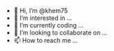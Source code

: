 - 👋 Hi, I’m @khem75
- 👀 I’m interested in ...
- 🌱 I’m currently coding ...
- 💞️ I’m looking to collaborate on ...
- 📫 How to reach me ...

<!---
khem75/khem75 is a ✨ special ✨ repository because its `README.md` (this file) appears on your GitHub profile.
You can click the Preview link to take a look at your changes.
--->
